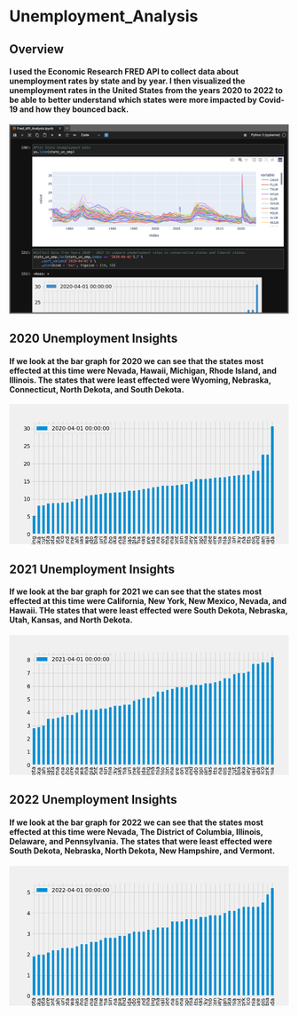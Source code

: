 # Unemployment_Analysis

## Overview

#### I used the Economic Research FRED API to collect data about unemployment rates by state and by year. I then visualized the unemployment rates in the United States from the years 2020 to 2022 to be able to better understand which states were more impacted by Covid-19 and how they bounced back.

![Unemployment Rates IN US](https://github.com/lrngdtascinc/Unemployment_Analysis/blob/c46008bd5c882a58e0ec63136db04ade2b6edee6/Screen%20Shot%202023-09-11%20at%208.23.47%20PM.png)

## 2020 Unemployment Insights

#### If we look at the bar graph for 2020 we can see that the states most effected at this time were Nevada, Hawaii, Michigan, Rhode Island, and Illinois. The states that were least effected were Wyoming, Nebraska, Connecticut, North Dekota, and South Dekota. 

![2020 Unemployment Rates](https://github.com/lrngdtascinc/Unemployment_Analysis/blob/1475f6212acc8a61c4eee2cf017816fdbc8b9458/2020%20Unemployment%20Rate%20Percentage.png)

## 2021 Unemployment Insights 

#### If we look at the bar graph for 2021 we can see that the states most effected at this time were California, New York, New Mexico, Nevada, and Hawaii. THe states that were least effected were South Dekota, Nebraska, Utah, Kansas, and North Dekota.

![2021 Unemployment Rates](https://github.com/lrngdtascinc/Unemployment_Analysis/blob/350312de45f9038bb87fe83a1cc79fd68761f0de/2021%20Unemployment%20Rate%20Percentage.png)

## 2022 Unemployment Insights

#### If we look at the bar graph for 2022 we can see that the states most effected at this time were Nevada, The District of Columbia, Illinois, Delaware, and Pennsylvania. The states that were least effected were South Dekota, Nebraska, North Dekota, New Hampshire, and Vermont.

![2022 Unemployment Rates](https://github.com/lrngdtascinc/Unemployment_Analysis/blob/3d5a93d87d410f2608987dca4a6070005ea24451/2022%20Unemployment%20Rate%20Percentage.png)

